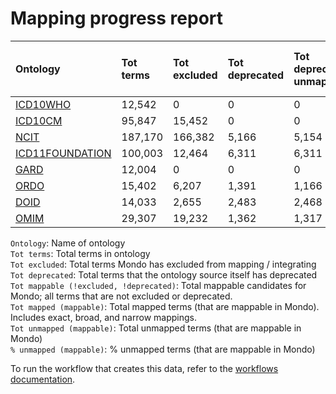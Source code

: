 # Mapping progress report
| Ontology                                         | Tot terms   | Tot excluded   | Tot deprecated   | Tot deprecated unmapped   | Tot mappable _(!excluded, !deprecated)_   | Tot mapped _(mappable)_   | Tot unmapped _(mappable)_   | % unmapped _(mappable)_   |
|:-------------------------------------------------|:------------|:---------------|:-----------------|:--------------------------|:------------------------------------------|:--------------------------|:----------------------------|:--------------------------|
| [ICD10WHO](./unmapped_icd10who.md)               | 12,542      | 0              | 0                | 0                         | 12,542                                    | 18                        | 12,524                      | 99.9%                     |
| [ICD10CM](./unmapped_icd10cm.md)                 | 95,847      | 15,452         | 0                | 0                         | 80,395                                    | 1,162                     | 79,233                      | 98.6%                     |
| [NCIT](./unmapped_ncit.md)                       | 187,170     | 166,382        | 5,166            | 5,154                     | 15,622                                    | 3,686                     | 11,936                      | 76.4%                     |
| [ICD11FOUNDATION](./unmapped_icd11foundation.md) | 100,003     | 12,464         | 6,311            | 6,311                     | 81,232                                    | 0                         | 81,232                      | 100.0%                    |
| [GARD](./unmapped_gard.md)                       | 12,004      | 0              | 0                | 0                         | 12,004                                    | 0                         | 12,004                      | 100.0%                    |
| [ORDO](./unmapped_ordo.md)                       | 15,402      | 6,207          | 1,391            | 1,166                     | 9,195                                     | 9,123                     | 72                          | 0.8%                      |
| [DOID](./unmapped_doid.md)                       | 14,033      | 2,655          | 2,483            | 2,468                     | 11,376                                    | 11,320                    | 56                          | 0.5%                      |
| [OMIM](./unmapped_omim.md)                       | 29,307      | 19,232         | 1,362            | 1,317                     | 8,714                                     | 8,704                     | 10                          | 0.1%                      |

`Ontology`: Name of ontology  
`Tot terms`: Total terms in ontology  
`Tot excluded`: Total terms Mondo has excluded from mapping / integrating  
`Tot deprecated`: Total terms that the ontology source itself has deprecated  
`Tot mappable (!excluded, !deprecated)`: Total mappable candidates for Mondo; all terms that are not excluded or 
deprecated.  
`Tot mapped (mappable)`: Total mapped terms (that are mappable in Mondo). Includes exact, broad, and narrow mappings.  
`Tot unmapped (mappable)`: Total unmapped terms (that are mappable in Mondo)  
`% unmapped (mappable)`: % unmapped terms (that are mappable in Mondo)

To run the workflow that creates this data, refer to the [workflows documentation](../developer/workflows.md).